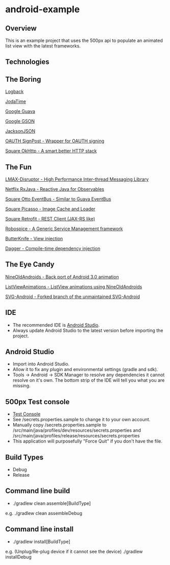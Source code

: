 android-example
===============

Overview
--------
This is an example project that uses the 500px api to populate an animated list view with the latest frameworks.

Technologies
------------

The Boring
----------
[Logback](http://tony19.github.io/logback-android/)

[JodaTime](http://www.joda.org/joda-time/)

[Google Guava](https://code.google.com/p/guava-libraries/)

[Google GSON](https://code.google.com/p/google-gson/)

[JacksonJSON](http://wiki.fasterxml.com/JacksonHome)

[OAUTH SignPost - Wrapper for OAUTH signing](https://code.google.com/p/oauth-signpost/)

[Square OkHttp - A smart,better HTTP stack](http://square.github.io/okhttp/)

The Fun
-------
[LMAX-Disruptor - High Performance Inter-thread Messaging Library](https://github.com/LMAX-Exchange/disruptor)

[Netflix RxJava - Reactive Java for Observables](https://github.com/Netflix/RxJava)

[Square Otto EventBus - Similar to Guava EventBus](http://square.github.io/otto/)

[Square Picasso - Image Cache and Loader](http://square.github.io/picasso/)

[Square Retrofit - REST Client (JAX-RS like)](http://square.github.io/retrofit/)

[Robospice - A Generic Service Management framework](https://github.com/stephanenicolas/robospice)

[ButterKnife - View injection](http://jakewharton.github.io/butterknife/)

[Dagger - Compile-time dependency injection](http://square.github.io/dagger/)

The Eye Candy
-------------
[NineOldAndroids - Back port of Android 3.0 animation](http://nineoldandroids.com/)

[ListViewAnimations - ListView animations using NineOldAndroids](https://github.com/nhaarman/ListViewAnimations/wiki)

[SVG-Android - Forked branch of the unmaintained SVG-Android](https://github.com/japgolly/svg-android)

IDE
---
* The recommended IDE is [Android Studio](http://developer.android.com/sdk/installing/studio.html).
* Always update Android Studio to the latest version before importing the project.

Android Studio
--------------
* Import into Android Studio.
* Allow it to fix any plugin and environmental settings (gradle and sdk).
* Tools -> Android -> SDK Manager to resolve any dependencies it cannot resolve on it's own.  The bottom strip of the IDE will tell you what you are missing.

500px Test console
------------------
* [Test Console](https://apigee.com/vova/embed/console/api500px)
* See /secrets.properties.sample to change it to your own account.
* Manually copy /secrets.properties.sample to /src/main/java/profiles/dev/resources/secrets.properties and /src/main/java/profiles/release/resources/secrets.properties
* This application will purposefully "Force Quit" if you don't have the file.

Build Types
-----------
* Debug
* Release

Command line build
------------------
* ./gradlew clean assemble[BuildType]

e.g.
./gradlew clean assembleDebug

Command line install
--------------------
* ./gradlew install[BuildType]

e.g.  (Unplug/Re-plug device if it cannot see the device)
./gradlew installDebug


